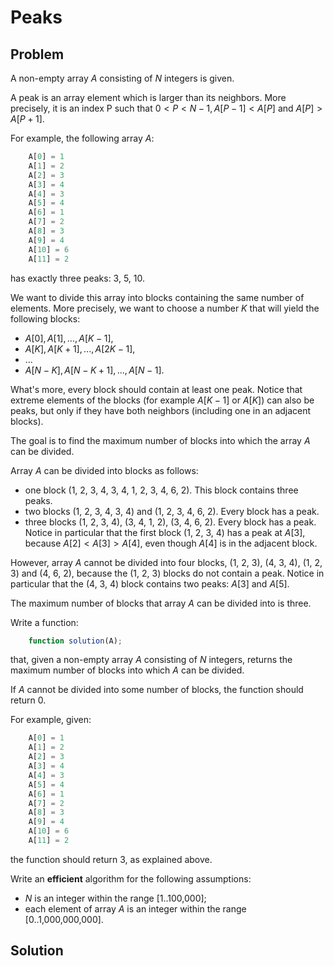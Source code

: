 # Peaks

## Problem

A non-empty array $A$ consisting of $N$ integers is given.

A peak is an array element which is larger than its neighbors. More precisely, it is an index P such that $0 < P < N − 1,  A[P − 1] < A[P]$ and $A[P] > A[P + 1]$.

For example, the following array $A$:

```js
    A[0] = 1
    A[1] = 2
    A[2] = 3
    A[3] = 4
    A[4] = 3
    A[5] = 4
    A[6] = 1
    A[7] = 2
    A[8] = 3
    A[9] = 4
    A[10] = 6
    A[11] = 2
```

has exactly three peaks: 3, 5, 10.

We want to divide this array into blocks containing the same number of elements. More precisely, we want to choose a number $K$ that will yield the following blocks:

- $A[0], A[1], ..., A[K − 1]$,
- $A[K], A[K + 1], ..., A[2K − 1]$,
- ...
- $A[N − K], A[N − K + 1], ..., A[N − 1]$.

What's more, every block should contain at least one peak. Notice that extreme elements of the blocks (for example $A[K − 1]$ or $A[K]$) can also be peaks, but only if they have both neighbors (including one in an adjacent blocks).

The goal is to find the maximum number of blocks into which the array $A$ can be divided.

Array $A$ can be divided into blocks as follows:

- one block (1, 2, 3, 4, 3, 4, 1, 2, 3, 4, 6, 2). This block contains three peaks.
- two blocks (1, 2, 3, 4, 3, 4) and (1, 2, 3, 4, 6, 2). Every block has a peak.
- three blocks (1, 2, 3, 4), (3, 4, 1, 2), (3, 4, 6, 2). Every block has a peak. Notice in particular that the first block (1, 2, 3, 4) has a peak at $A[3]$, because $A[2] < A[3] > A[4]$, even though $A[4]$ is in the adjacent block.

However, array $A$ cannot be divided into four blocks, (1, 2, 3), (4, 3, 4), (1, 2, 3) and (4, 6, 2), because the (1, 2, 3) blocks do not contain a peak. Notice in particular that the (4, 3, 4) block contains two peaks: $A[3]$ and $A[5]$.

The maximum number of blocks that array $A$ can be divided into is three.

Write a function:

```js
    function solution(A);
```

that, given a non-empty array $A$ consisting of $N$ integers, returns the maximum number of blocks into which $A$ can be divided.

If $A$ cannot be divided into some number of blocks, the function should return 0.

For example, given:

```js
    A[0] = 1
    A[1] = 2
    A[2] = 3
    A[3] = 4
    A[4] = 3
    A[5] = 4
    A[6] = 1
    A[7] = 2
    A[8] = 3
    A[9] = 4
    A[10] = 6
    A[11] = 2
```

the function should return 3, as explained above.

Write an **efficient** algorithm for the following assumptions:

- $N$ is an integer within the range [1..100,000];
- each element of array $A$ is an integer within the range [0..1,000,000,000].

## Solution

